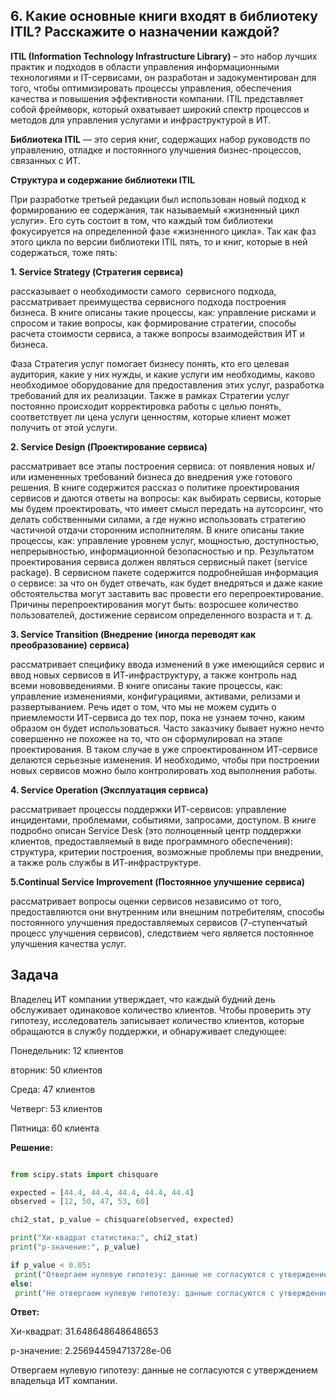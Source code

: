 ## 6. Какие основные книги входят в библиотеку ITIL? Расскажите о назначении каждой?
**ITIL (Information Technology Infrastructure Library)** – это набор лучших 
практик и подходов в области управления информационными технологиями 
и IT-сервисами, он разработан и задокументирован для того, чтобы 
оптимизировать процессы управления, обеспечения качества и повышения 
эффективности компании. ITIL представляет собой фреймворк, который 
охватывает широкий спектр процессов и методов для управления услугами и 
инфраструктурой в ИТ.

**Библиотека ITIL** — это серия книг, 
содержащих набор руководств по управлению, отладке и постоянного 
улучшения бизнес-процессов, связанных с ИТ.

**Структура и содержание библиотеки ITIL**

При разработке третьей редакции был использован новый подход к 
формированию ее содержания, так называемый «жизненный цикл услуги». 
Его суть состоит в том, что каждый том библиотеки фокусируется на 
определенной фазе «жизненного цикла». Так как фаз этого цикла по версии 
библиотеки ITIL пять, то и книг, которые в ней содержаться, тоже пять:

**1. Service Strategy (Стратегия сервиса)**

рассказывает о необходимости самого сервисного подхода, рассматривает 
преимущества сервисного подхода построения бизнеса. В книге описаны 
такие процессы, как: управление рисками и спросом и такие вопросы, как 
формирование стратегии, способы расчета стоимости сервиса, а также 
вопросы взаимодействия ИТ и бизнеса.

Фаза Стратегия услуг помогает бизнесу понять, кто его целевая 
аудитория, какие у них нужды, и какие услуги им 
необходимы, каково необходимое оборудование для предоставления 
этих услуг, разработка требований для их реализации. Также в рамках 
Стратегии услуг постоянно происходит корректировка работы с целью 
понять, соответствует ли цена услуги ценностям, которые клиент 
может получить от этой услуги.

**2. Service Design (Проектирование сервиса)**

рассматривает все этапы построения сервиса: от появления новых и/или 
измененных требований бизнеса до внедрения уже готового решения. В 
книге содержится рассказ о политике проектирования сервисов и даются 
ответы на вопросы: как выбирать сервисы, которые мы будем проектировать, 
что имеет смысл передать на аутсорсинг, что делать собственными силами, а 
где нужно использовать стратегию частичной отдачи сторонним 
исполнителям. В книге описаны такие процессы, как: управление уровнем 
услуг, мощностью, доступностью, непрерывностью, информационной 
безопасностью и пр.
Результатом проектирования сервиса должен являться сервисный пакет 
(service package). В сервисном пакете содержится подробнейшая информация 
о сервисе: за что он будет отвечать, как будет внедряться и даже какие 
обстоятельства могут заставить вас провести его перепроектирование. 
Причины перепроектирования могут быть: возросшее количество 
пользователей, достижение сервисом определенного возраста и т. д.

**3. Service Transition (Внедрение (иногда переводят как 
преобразование) сервиса)**

рассматривает специфику ввода изменений в уже имеющийся сервис и ввод 
новых сервисов в ИТ-инфраструктуру, а также контроль над всеми 
нововведениями. В книге описаны такие процессы, как: управление 
изменениями, конфигурациями, активами, релизами и развертыванием.
Речь идет о том, что мы не можем судить о приемлемости ИТ-сервиса до тех 
пор, пока не узнаем точно, каким образом он будет использоваться. Часто 
заказчику бывает нужно нечто совершенно не похожее на то, что он 
сформулировал на этапе проектирования. В таком случае в уже 
спроектированном ИТ-сервисе делаются серьезные изменения. И 
необходимо, чтобы при построении новых сервисов можно было 
контролировать ход выполнения работы. 

**4. Service Operation (Эксплуатация сервиса)**

рассматривает процессы поддержки ИТ-сервисов: управление инцидентами, 
проблемами, событиями, запросами, доступом. В книге подробно описан 
Service Desk (это полноценный центр поддержки клиентов, предоставляемый в виде программного обеспечения):
структура, критерии построения, возможные проблемы при внедрении, а также роль 
службы в ИТ-инфраструктуре.

**5.Continual Service Improvement (Постоянное улучшение сервиса)**

рассматривает вопросы оценки сервисов независимо от того, 
предоставляются они внутренним или внешним потребителям, способы 
постоянного улучшения предоставляемых сервисов (7-ступенчатый процесс 
улучшения сервисов), следствием чего является постоянное улучшения 
качества услуг.

## Задача
Владелец ИТ компании утверждает, что каждый будний день обслуживает одинаковое количество клиентов.
Чтобы проверить эту гипотезу, исследователь записывает количество клиентов, которые обращаются в службу поддержки, и обнаруживает следующее:

Понедельник: 12 клиентов

вторник: 50 клиентов

Среда: 47 клиентов

Четверг: 53 клиентов

Пятница: 60 клиента

**Решение:**
``` python

from scipy.stats import chisquare

expected = [44.4, 44.4, 44.4, 44.4, 44.4] 
observed = [12, 50, 47, 53, 60]

chi2_stat, p_value = chisquare(observed, expected)

print("Хи-квадрат статистика:", chi2_stat)
print("p-значение:", p_value)

if p_value < 0.05:
 print("Отвергаем нулевую гипотезу: данные не согласуются с утверждением владельца ИТ компании.")
else:
 print("Не отвергаем нулевую гипотезу: данные согласуются с утверждением владельца ИТ компании.")
```
**Ответ:**

Хи-квадрат: 31.648648648648653

р-значение: 2.256944594713728e-06

Отвергаем нулевую гипотезу: данные не согласуются с утверждением владельца ИТ компании.

